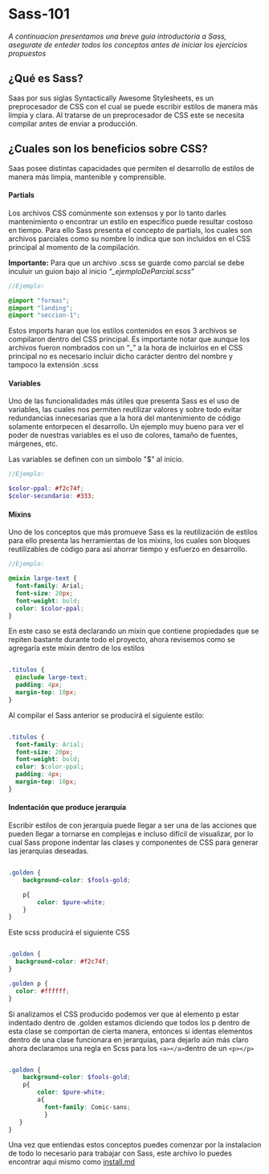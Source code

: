 # Sass-101

*A continuacion presentamos una breve guia introductoria a Sass, asegurate de enteder todos los conceptos antes de iniciar los ejercicios propuestos*

## ¿Qué es Sass? 
Saas por sus siglas Syntactically Awesome Stylesheets, es un preprocesador de CSS con el cual se puede escribir estilos de manera más limpia y clara. Al tratarse de un preprocesador de CSS este se necesita compilar antes de enviar a producción.

## ¿Cuales son los beneficios sobre CSS? 
Saas posee distintas capacidades que permiten el desarrollo de estilos de manera más limpia, mantenible y comprensible. 

#### Partials

Los archivos CSS comúnmente son extensos y por lo tanto darles mantenimiento o encontrar un estilo en específico puede resultar costoso en tiempo. Para ello Sass presenta el concepto de partials, los cuales son archivos parciales como su nombre lo indica que son incluidos en el CSS principal al momento de la compilación. 

__Importante:__ Para que un archivo .scss se guarde como parcial se debe inculuir un guion bajo al inicio *“_ejemploDeParcial.scss”*

``` scss
//Ejemplo:

@import "formas";
@import "landing";
@import "seccion-1";

``` 
Estos imports haran que los estilos contenidos en esos 3 archivos se compilaron dentro del CSS principal. Es importante notar que aunque los archivos fueron nombrados con un “_” a la hora de incluirlos en el CSS principal no es necesario incluir dicho carácter dentro del nombre y tampoco la extensión .scss 

#### Variables

Uno de las funcionalidades más útiles que presenta Sass es el uso de variables, las cuales nos permiten reutilizar valores y sobre todo evitar redundancias innecesarias que a la hora del mantenimiento de código solamente entorpecen el desarrollo.
Un ejemplo muy bueno para ver el poder de nuestras variables es el uso de colores, tamaño de fuentes, márgenes, etc.

Las variables se definen con un simbolo "$" al inicio.

``` scss
//Ejemplo:

$color-ppal: #f2c74f;
$color-secundario: #333;

``` 
#### Mixins

Uno de los conceptos que más promueve Sass es la reutilización de estilos para ello presenta las herramientas de los mixins, los cuales son bloques reutilizables de código para así  ahorrar tiempo y esfuerzo en desarrollo.

``` scss
//Ejemplo:

@mixin large-text {
  font-family: Arial;
  font-size: 20px;
  font-weight: bold;
  color: $color-ppal;
}

``` 
En este caso se está declarando un mixin que contiene propiedades que se repiten bastante durante todo el proyecto, ahora revisemos como se agregaría este mixin dentro de los estilos

``` scss

.titulos {
  @include large-text;
  padding: 4px;
  margin-top: 10px;
}

```

Al compilar el Sass anterior se producirá el siguiente estilo: 

``` css

.titulos {
  font-family: Arial;
  font-size: 20px;
  font-weight: bold;
  color: $color-ppal;
  padding: 4px;
  margin-top: 10px;
}

```

#### Indentación que produce jerarquía

Escribir estilos de con jerarquía puede llegar a ser una de las acciones que pueden llegar a tornarse en complejas e incluso difícil de visualizar, por lo cual Sass propone indentar las clases y componentes de CSS para generar las jerarquias deseadas.

```scss

.golden {
    background-color: $fools-gold;

    p{
    	color: $pure-white;
    }
}

```

Este scss producirá el siguiente CSS

``` css

.golden {
  background-color: #f2c74f;
}

.golden p {
  color: #ffffff;
}

```

Si analizamos el CSS producido podemos ver que al elemento p estar indentado dentro de .golden estamos diciendo que todos los p dentro de esta clase se comportan de cierta manera, entonces si identas elementos dentro de una clase funcionara en jerarquías, para  dejarlo aún más claro ahora declaramos una regla en Scss para los ```<a></a>```dentro de un ```<p></p>``` 

``` scss

.golden {
    background-color: $fools-gold;
    p{
    	color: $pure-white;
    	a{
    	  font-family: Comic-sans;
    	  }
   }
}

```

Una vez que entiendas estos conceptos puedes comenzar por la instalacion de todo lo necesario para trabajar con Sass, este archivo lo puedes encontrar aqui mismo como [install.md](https://github.com/PoloGarcia/Sass-101/blob/master/install.md)
